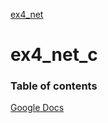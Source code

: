 
[ex4_net](https://github.com/11sdz/ex4_net_c/)
# ex4_net_c
### Table of contents
[Google Docs](https://docs.google.com/document/d/1RXLC6avHmxrM6UJ2W5WMFCVqxP4nxs6NfjOwUP5whTo/edit)
